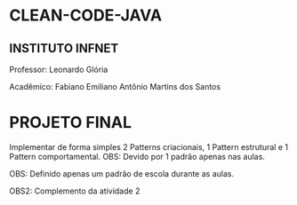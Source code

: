 # CLEAN-CODE-JAVA

## INSTITUTO INFNET
Professor: Leonardo Glória

Acadêmico: Fabiano Emiliano Antônio Martins dos Santos

# PROJETO FINAL
Implementar de forma simples 2 Patterns criacionais, 1 Pattern estrutural e 1 Pattern comportamental. OBS: Devido por 1 padrão apenas nas aulas.

OBS: Definido apenas um padrão de escola durante as aulas.

OBS2: Complemento da atividade 2